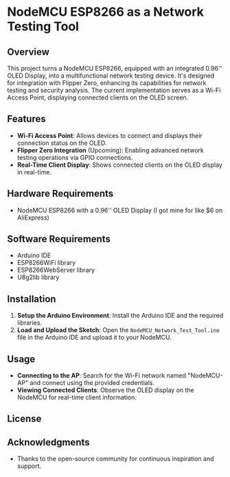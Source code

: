# NodeMCU ESP8266 as a Network Testing Tool

## Overview
This project turns a NodeMCU ESP8266, equipped with an integrated 0.96'' OLED Display, into a multifunctional network testing device. It's designed for integration with Flipper Zero, enhancing its capabilities for network testing and security analysis. The current implementation serves as a Wi-Fi Access Point, displaying connected clients on the OLED screen.

## Features
- **Wi-Fi Access Point**: Allows devices to connect and displays their connection status on the OLED.
- **Flipper Zero Integration** (Upcoming): Enabling advanced network testing operations via GPIO connections.
- **Real-Time Client Display**: Shows connected clients on the OLED display in real-time.

## Hardware Requirements
- NodeMCU ESP8266 with a 0.96'' OLED Display (I got mine for like $6 on AliExpress)

## Software Requirements
- Arduino IDE
- ESP8266WiFi library
- ESP8266WebServer library
- U8g2lib library

## Installation
1. **Setup the Arduino Environment**: Install the Arduino IDE and the required libraries.
2. **Load and Upload the Sketch**: Open the `NodeMCU_Network_Test_Tool.ino` file in the Arduino IDE and upload it to your NodeMCU.

## Usage
- **Connecting to the AP**: Search for the Wi-Fi network named "NodeMCU-AP" and connect using the provided credentials.
- **Viewing Connected Clients**: Observe the OLED display on the NodeMCU for real-time client information.


## License

## Acknowledgments
- Thanks to the open-source community for continuous inspiration and support.

